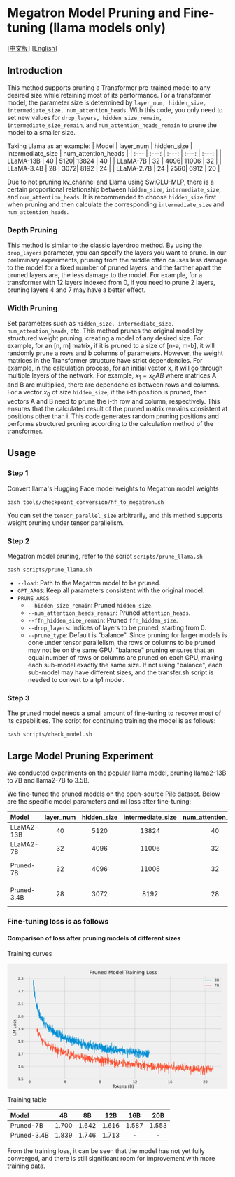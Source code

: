# Megatron Model Pruning and Fine-tuning (llama models only)
[[中文版](README.md)] [[English](README_EN.md)]
## Introduction
This method supports pruning a Transformer pre-trained model to any desired size while retaining most of its performance. For a transformer model, the parameter size is determined by `layer_num, hidden_size, intermediate_size, num_attention_heads`. With this code, you only need to set new values for `drop_layers, hidden_size_remain, intermediate_size_remain`, and `num_attention_heads_remain` to prune the model to a smaller size.

Taking Llama as an example:
| Model | layer_num | hidden_size | intermediate_size | num_attention_heads |
| :--- | :---: | :---: | :---: | :---: |
| LLaMA-13B | 40 | 5120| 13824 | 40 |
| LLaMA-7B | 32 | 4096| 11006 | 32 |
| LLaMA-3.4B | 28 | 3072| 8192 | 24 |
| LLaMA-2.7B | 24 | 2560| 6912 | 20 |

Due to not pruning kv_channel and Llama using SwiGLU-MLP, there is a certain proportional relationship between `hidden_size`, `intermediate_size`, and `num_attention_heads`. It is recommended to choose `hidden_size` first when pruning and then calculate the corresponding `intermediate_size` and `num_attention_heads`.

### Depth Pruning
This method is similar to the classic layerdrop method. By using the `drop_layers` parameter, you can specify the layers you want to prune. In our preliminary experiments, pruning from the middle often causes less damage to the model for a fixed number of pruned layers, and the farther apart the pruned layers are, the less damage to the model. For example, for a transformer with 12 layers indexed from 0, if you need to prune 2 layers, pruning layers 4 and 7 may have a better effect.

### Width Pruning
Set parameters such as `hidden_size, intermediate_size, num_attention_heads`, etc.
This method prunes the original model by structured weight pruning, creating a model of any desired size. For example, for an [n, m] matrix, if it is pruned to a size of [n-a, m-b], it will randomly prune a rows and b columns of parameters.
However, the weight matrices in the Transformer structure have strict dependencies. For example, in the calculation process, for an initial vector x, it will go through multiple layers of the network. For example, $x_1 = x_0AB$ where matrices A and B are multiplied, there are dependencies between rows and columns. For a vector $x_0$ of size `hidden_size`, if the i-th position is pruned, then vectors A and B need to prune the i-th row and column, respectively. This ensures that the calculated result of the pruned matrix remains consistent at positions other than i. This code generates random pruning positions and performs structured pruning according to the calculation method of the transformer.

## Usage
### Step 1
Convert llama's Hugging Face model weights to Megatron model weights
```
bash tools/checkpoint_conversion/hf_to_megatron.sh
```
You can set the `tensor_parallel_size` arbitrarily, and this method supports weight pruning under tensor parallelism.

### Step 2
Megatron model pruning, refer to the script `scripts/prune_llama.sh`
```
bash scripts/prune_llama.sh
```
- `--load`: Path to the Megatron model to be pruned.
- `GPT_ARGS`: Keep all parameters consistent with the original model.
- `PRUNE_ARGS`
    - `--hidden_size_remain`: Pruned `hidden_size`.
    - `--num_attention_heads_remain`: Pruned `attention_heads`.
    - `--ffn_hidden_size_remain`: Pruned `ffn_hidden_size`.
    - `--drop_layers`: Indices of layers to be pruned, starting from 0.
    - `--prune_type`: Default is "balance". Since pruning for larger models is done under tensor parallelism, the rows or columns to be pruned may not be on the same GPU. "balance" pruning ensures that an equal number of rows or columns are pruned on each GPU, making each sub-model exactly the same size. If not using "balance", each sub-model may have different sizes, and the transfer.sh script is needed to convert to a tp1 model.

### Step 3
The pruned model needs a small amount of fine-tuning to recover most of its capabilities.
The script for continuing training the model is as follows:
```
bash scripts/check_model.sh
```

## Large Model Pruning Experiment
We conducted experiments on the popular llama model, pruning llama2-13B to 7B and llama2-7B to 3.5B.

We fine-tuned the pruned models on the open-source Pile dataset.
Below are the specific model parameters and ml loss after fine-tuning:

| Model | layer_num | hidden_size | intermediate_size | num_attention_heads | ml loss |
| :--- | :---: | :---: | :---: | :---: | :---: |
| LLaMA2-13B | 40 | 5120| 13824 | 40 | 1.50 |
| LLaMA2-7B | 32 | 4096| 11006 | 32 | 1.54 |
| Pruned-7B | 32 | 4096| 11006 | 32 | 1.56 (20B tokens) |
| Pruned-3.4B | 28 | 3072| 8192 | 28 | 1.71 (12B tokens) |

### Fine-tuning loss is as follows
#### Comparison of loss after pruning models of different sizes
Training curves

![avatar](assets/loss.png)

Training table

| Model | 4B| 8B | 12B |16B | 20B |
| :--- | :---: | :---: | :---: | :---: | :---: |
| Pruned-7B | 1.700 | 1.642| 1.616 | 1.587 | 1.553 |
| Pruned-3.4B | 1.839 | 1.746| 1.713 | - | - |

From the training loss, it can be seen that the model has not yet fully converged, and there is still significant room for improvement with more training data.